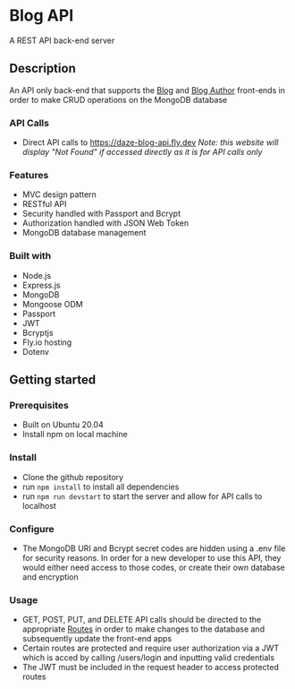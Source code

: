 # Blog API

A REST API back-end server

## Description

An API only back-end that supports the <a href="https://github.com/Daze-bot/blog-consumer">Blog</a> and <a href="https://github.com/Daze-bot/blog-author">Blog Author</a> front-ends in order to make CRUD operations on the MongoDB database

### API Calls
- Direct API calls to https://daze-blog-api.fly.dev *Note: this website will display "Not Found" if accessed directly as it is for API calls only*

### Features
- MVC design pattern
- RESTful API
- Security handled with Passport and Bcrypt
- Authorization handled with JSON Web Token
- MongoDB database management

### Built with

- Node.js
- Express.js
- MongoDB
- Mongoose ODM
- Passport
- JWT
- Bcryptjs
- Fly.io hosting
- Dotenv

## Getting started

### Prerequisites

- Built on Ubuntu 20.04
- Install npm on local machine

### Install

- Clone the github repository
- run ```npm install``` to install all dependencies
- run ```npm run devstart``` to start the server and allow for API calls to localhost

### Configure

- The MongoDB URI and Bcrypt secret codes are hidden using a .env file for security reasons.  In order for a new developer to use this API, they would either need access to those codes, or create their own database and encryption

### Usage

- GET, POST, PUT, and DELETE API calls should be directed to the appropriate <a href="https://github.com/Daze-bot/blog-api/tree/main/routes">Routes</a> in order to make changes to the database and subsequently update the front-end apps
- Certain routes are protected and require user authorization via a JWT which is acced by calling /users/login and inputting valid credentials
- The JWT must be included in the request header to access protected routes

